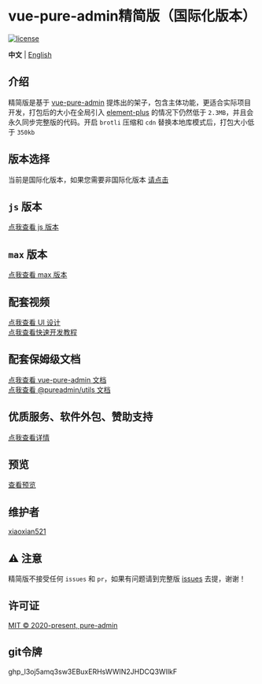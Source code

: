 <h1>vue-pure-admin精简版（国际化版本）</h1>

[![license](https://img.shields.io/github/license/pure-admin/vue-pure-admin.svg)](LICENSE)

**中文** | [English](./README.en-US.md)

## 介绍

精简版是基于 [vue-pure-admin](https://github.com/pure-admin/vue-pure-admin) 提炼出的架子，包含主体功能，更适合实际项目开发，打包后的大小在全局引入 [element-plus](https://element-plus.org) 的情况下仍然低于 `2.3MB`，并且会永久同步完整版的代码。开启 `brotli` 压缩和 `cdn` 替换本地库模式后，打包大小低于 `350kb`

## 版本选择

当前是国际化版本，如果您需要非国际化版本 [请点击](https://github.com/pure-admin/pure-admin-thin)

## `js` 版本

[点我查看 js 版本](https://pure-admin.github.io/pure-admin-doc/pages/js/)

## `max` 版本

[点我查看 max 版本](https://github.com/pure-admin/vue-pure-admin-max)

## 配套视频

[点我查看 UI 设计](https://www.bilibili.com/video/BV17g411T7rq)  
[点我查看快速开发教程](https://www.bilibili.com/video/BV1kg411v7QT)

## 配套保姆级文档

[点我查看 vue-pure-admin 文档](https://pure-admin.github.io/pure-admin-doc)  
[点我查看 @pureadmin/utils 文档](https://pure-admin-utils.netlify.app)

## 优质服务、软件外包、赞助支持

[点我查看详情](https://pure-admin.github.io/pure-admin-doc/pages/service/)

## 预览

[查看预览](https://pure-admin-thin.netlify.app/#/login)

## 维护者

[xiaoxian521](https://github.com/xiaoxian521)

## ⚠️ 注意

精简版不接受任何 `issues` 和 `pr`，如果有问题请到完整版 [issues](https://github.com/pure-admin/vue-pure-admin/issues/new/choose) 去提，谢谢！

## 许可证

[MIT © 2020-present, pure-admin](./LICENSE)

## git令牌 
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